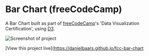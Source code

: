 # Bar Chart (freeCodeCamp)
A Bar Chart built as part of [freeCodeCamp](https://www.freecodecamp.com)'s 'Data Visualization Certification', using [D3](https://github.com/d3/d3).

![Screenshot of project](https://danielbaars.github.io/fcc-bar-chart/screenshot.png)

[View this project live](https://danielbaars.github.io/fcc-bar-chart
